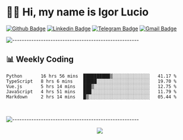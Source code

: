 # :man_technologist: Hi, my name is Igor Lucio

[![Github Badge](https://img.shields.io/badge/-Github-000?style=flat-square&logo=Github&logoColor=white&link=https://github.com/lucasgdb)](https://github.com/iguit0)
[![Linkedin Badge](https://img.shields.io/badge/-LinkedIn-blue?style=flat-square&logo=Linkedin&logoColor=white&link=https://www.linkedin.com/in/igor-lucio-alves/)](https://www.linkedin.com/in/igor-lucio-alves/)
[![Telegram Badge](https://img.shields.io/badge/-Telegram-1ca0f1?style=flat-square&labelColor=1ca0f1&logo=telegram&logoColor=white&link=https://t.me/iguit0)](https://t.me/iguit0)
[![Gmail Badge](https://img.shields.io/badge/-Gmail-c14438?style=flat-square&logo=Gmail&logoColor=white&link=mailto:igorsk89@gmail.com)](mailto:igorsk89@gmail.com)

![-----------------------------------------------------](https://raw.githubusercontent.com/andreasbm/readme/master/assets/lines/colored.png)

## :bar_chart: Weekly Coding

<!--START_SECTION:waka-->
```text
Python       16 hrs 56 mins  ██████████▒░░░░░░░░░░░░░░   41.17 % 
TypeScript   8 hrs 6 mins    █████░░░░░░░░░░░░░░░░░░░░   19.70 % 
Vue.js       5 hrs 14 mins   ███▒░░░░░░░░░░░░░░░░░░░░░   12.75 % 
JavaScript   4 hrs 51 mins   ███░░░░░░░░░░░░░░░░░░░░░░   11.79 % 
Markdown     2 hrs 14 mins   █▒░░░░░░░░░░░░░░░░░░░░░░░   05.44 % 
```
<!--END_SECTION:waka-->
<br>

![-----------------------------------------------------](https://raw.githubusercontent.com/andreasbm/readme/master/assets/lines/colored.png)

<div align="center"><img src="https://github-readme-stats.vercel.app/api?username=iguit0&show_icons=true&count_private=true&theme=radical&hide=issues" /></div>
